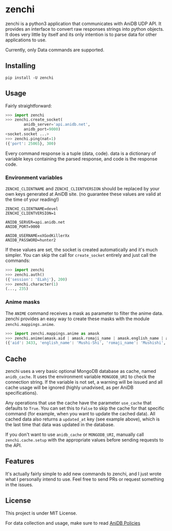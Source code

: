 # zenchi

zenchi is a python3 application that communicates with AniDB UDP API. It provides an interface to convert raw responses strings into python objects. It does very little by itself and its only intention is to parse data for other applications to use.

Currently, only Data commands are supported.

## Installing

```pip install -U zenchi```


## Usage

Fairly straightforward:

```python
>>> import zenchi
>>> zenchi.create_socket(
        anidb_server='api.anidb.net',
        anidb_port=9000)
<socket.socket ...>
>>> zenchi.ping(nat=1)
({'port': 25065}, 300)
```

Every command response is a tuple (data, code). data is a dictionary of variable keys containing the parsed response, and code is the response code.

### Environment variables

`ZENCHI_CLIENTNAME` and `ZENCHI_CLIENTVERSION` should be replaced by your own keys generated at AniDB site. (no guarantee these values are valid at the time of your reading!)

```
ZENCHI_CLIENTNAME=devel
ZENCHI_CLIENTVERSION=1

ANIDB_SERVER=api.anidb.net
ANIDB_PORT=9000

ANIDB_USERNAME=xXGodKillerXx
ANIDB_PASSWORD=hunter2
```

If these values are set, the socket is created automatically and it's much simpler. You can skip the call for `create_socket` entirely and just call the commands:

```python
>>> import zenchi
>>> zenchi.auth()
({'session': 'ELahj'}, 200)
>>> zenchi.character(1)
(..., 235)
```

### Anime masks

The `ANIME` command receives a mask as parameter to filter the anime data. zenchi provides an easy way to create these masks with the module `zenchi.mappings.anime`.

```python
>>> import zenchi.mappings.anime as amask
>>> zenchi.anime(amask.aid | amask.romaji_name | amask.english_name | amask.short_name | amask.year, aid=3433)
({'aid': 3433, 'english_name': 'Mushi-Shi', 'romaji_name': 'Mushishi', 'short_name': ['Mushi'], 'updated_at': datetime.datetime(2019, 11, 10, 19, 55, 18, 1000), 'year': '2005-2006'}, 230)
```


## Cache

zenchi uses a very basic optional MongoDB database as cache, named `anidb_cache`. It uses the environment variable `MONGODB_URI` to check the connection string. If the variable is not set, a warning will be issued and all cache usage will be ignored (highly unadvised, as per AniDB specifications).

Any operations that use the cache have the parameter `use_cache` that defaults to `True`. You can set this to `False` to skip the cache for that specific command (for example, when you want to update the cached data). All cached data also returns a `updated_at` key (see example above), which is the last time that data was updated in the database.

If you don't want to use `anidb_cache` or `MONGODB_URI`, manually call `zenchi.cache.setup` with the appropriate values before sending requests to the API.


## Features

It's actually fairly simple to add new commands to zenchi, and I just wrote what I personally intend to use.
Feel free to send PRs or request something in the issues.

## License

This project is under MIT License.

For data collection and usage, make sure to read [AniDB Policies](https://anidb.net/policy)
